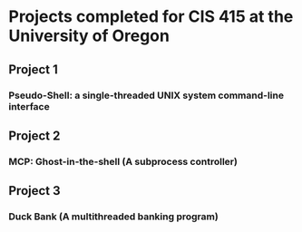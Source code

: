 # Projects completed for CIS 415 at the University of Oregon

## Project 1
### Pseudo-Shell: a single-threaded UNIX system command-line interface

## Project 2
### MCP: Ghost-in-the-shell (A subprocess controller)

## Project 3
### Duck Bank (A multithreaded banking program)
